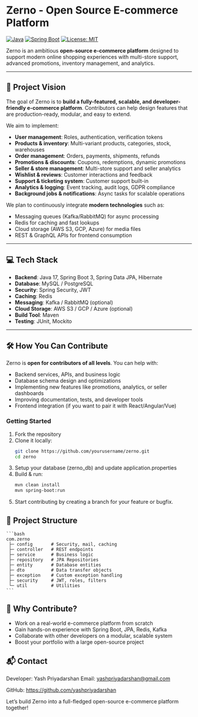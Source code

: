 # Zerno - Open Source E-commerce Platform

[![Java](https://img.shields.io/badge/Java-17-blue)](https://www.java.com/)
[![Spring Boot](https://img.shields.io/badge/Spring_Boot-3.2.0-green)](https://spring.io/projects/spring-boot)
[![License: MIT](https://img.shields.io/badge/License-MIT-yellow.svg)](https://opensource.org/licenses/MIT)

Zerno is an ambitious **open-source e-commerce platform** designed to support modern online shopping experiences with multi-store support, advanced promotions, inventory management, and analytics.

---

## 🚀 Project Vision

The goal of Zerno is to **build a fully-featured, scalable, and developer-friendly e-commerce platform**. Contributors can help design features that are production-ready, modular, and easy to extend.

We aim to implement:

- **User management**: Roles, authentication, verification tokens  
- **Products & inventory**: Multi-variant products, categories, stock, warehouses  
- **Order management**: Orders, payments, shipments, refunds  
- **Promotions & discounts**: Coupons, redemptions, dynamic promotions  
- **Seller & store management**: Multi-store support and seller analytics  
- **Wishlist & reviews**: Customer interactions and feedback  
- **Support & ticketing system**: Customer support built-in  
- **Analytics & logging**: Event tracking, audit logs, GDPR compliance  
- **Background jobs & notifications**: Async tasks for scalable operations  

We plan to continuously integrate **modern technologies** such as:

- Messaging queues (Kafka/RabbitMQ) for async processing  
- Redis for caching and fast lookups  
- Cloud storage (AWS S3, GCP, Azure) for media files  
- REST & GraphQL APIs for frontend consumption  

---

## 💻 Tech Stack

- **Backend**: Java 17, Spring Boot 3, Spring Data JPA, Hibernate  
- **Database**: MySQL / PostgreSQL  
- **Security**: Spring Security, JWT  
- **Caching**: Redis  
- **Messaging**: Kafka / RabbitMQ (optional)  
- **Cloud Storage**: AWS S3 / GCP / Azure (optional)  
- **Build Tool**: Maven  
- **Testing**: JUnit, Mockito  

---

## 🛠 How You Can Contribute

Zerno is **open for contributors of all levels**. You can help with:

- Backend services, APIs, and business logic  
- Database schema design and optimizations  
- Implementing new features like promotions, analytics, or seller dashboards  
- Improving documentation, tests, and developer tools  
- Frontend integration (if you want to pair it with React/Angular/Vue)  

### Getting Started

1. Fork the repository  
2. Clone it locally:  
   ```bash
   git clone https://github.com/yourusername/zerno.git
   cd zerno
   ```
3. Setup your database (zerno_db) and update application.properties
4. Build & run:
    ```bash
    mvn clean install
    mvn spring-boot:run
    ```
5. Start contributing by creating a branch for your feature or bugfix.

## 📂 Project Structure
    ```bash
    com.zerno
     ├─ config       # Security, mail, caching
     ├─ controller   # REST endpoints
     ├─ service      # Business logic
     ├─ repository   # JPA Repositories
     ├─ entity       # Database entities
     ├─ dto          # Data transfer objects
     ├─ exception    # Custom exception handling
     ├─ security     # JWT, roles, filters
     └─ util         # Utilities
    ```
## 🌟 Why Contribute?
- Work on a real-world e-commerce platform from scratch
- Gain hands-on experience with Spring Boot, JPA, Redis, Kafka
- Collaborate with other developers on a modular, scalable system
- Boost your portfolio with a large open-source project

## 📬 Contact

Developer: Yash Priyadarshan
Email: yashpriyadarshan@gmail.com

GitHub: https://github.com/yashpriyadarshan

Let’s build Zerno into a full-fledged open-source e-commerce platform together!

